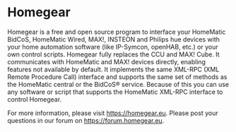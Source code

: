 Homegear
========
Homegear is a free and open source program to interface your HomeMatic BidCoS, HomeMatic Wired, MAX!, INSTEON and Philips hue devices with your home automation software (like IP-Symcon, openHAB, etc.) or your own control scripts. Homegear fully replaces the CCU and MAX! Cube. It communicates with HomeMatic and MAX! devices directly, enabling features not available by default. It implements the same XML-RPC (XML Remote Procedure Call) interface and supports the same set of methods as the HomeMatic central or the BidCoS® service. Because of this you can use any software or script that supports the HomeMatic XML-RPC interface to control Homegear.

For more information, please visit https://homegear.eu. Please post your questions in our forum on https://forum.homegear.eu.
